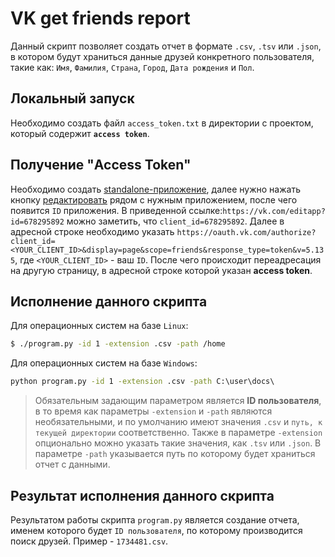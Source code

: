 # VK get friends report
Данный скрипт позволяет создать отчет в формате `.csv`, `.tsv` или `.json`, в котором будут храниться данные друзей конкретного пользователя, такие как: `Имя`, `Фамилия`, `Страна`, `Город`, `Дата рождения` и `Пол`.

## Локальный запуск
Необходимо создать файл `access_token.txt` в директории с проектом, который содержит <b>`access token`</b>.

## Получение "Access Token"
Необходимо создать [standalone-приложение](https://vk.com/editapp?act=create), далее нужно нажать кнопку [редактировать](https://vk.com/apps?act=manage) рядом с нужным приложением, после чего появится `ID` приложения.
В приведенной ссылке:`https://vk.com/editapp?id=678295892` можно заметить, что `client_id=678295892`.
Далее в адресной строке необходимо указать `https://oauth.vk.com/authorize?client_id=<YOUR_CLIENT_ID>&display=page&scope=friends&response_type=token&v=5.135`, где `<YOUR_CLIENT_ID>` - ваш `ID`. После чего происходит переадресация на другую страницу, в адресной строке которой указан <b>access token</b>.

## Исполнение данного скрипта
Для операционных систем на базе `Linux`:
```bash
$ ./program.py -id 1 -extension .csv -path /home
```
Для операционных систем на базе `Windows`:
```cmd
python program.py -id 1 -extension .csv -path C:\user\docs\
```
>Обязательным задающим параметром является <b>ID пользователя</b>, в то время как параметры `-extension` и `-path` являются необязательными, и по умолчанию имеют значения `.csv` и `путь, к текущей директории` соответственно. Также в параметре `-extension` опционально можно указать такие значения, как `.tsv` или `.json`. В параметре `-path` указывается путь по которому будет храниться отчет с данными.

## Результат исполнения данного скрипта
Результатом работы скрипта `program.py` является создание отчета, именем которого будет `ID пользователя`, по которому производится поиск друзей.
Пример - `1734481.csv`.
